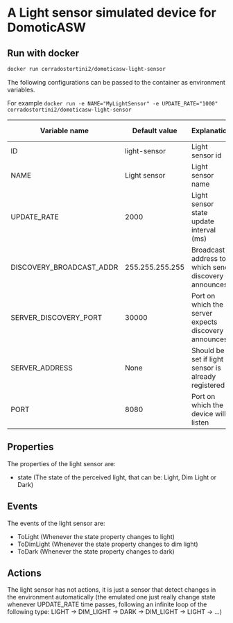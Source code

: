 # A Light sensor simulated device for DomoticASW

## Run with docker

```sh
docker run corradostortini2/domoticasw-light-sensor
```

The following configurations can be passed to the container as environment variables.

For example `docker run -e NAME="MyLightSensor" -e UPDATE_RATE="1000" corradostortini2/domoticasw-light-sensor`

| Variable name            | Default value   | Explanation                                          | Admissible values                               |
| ------------------------ | --------------- | ---------------------------------------------------- | ----------------------------------------------- |
| ID                       | light-sensor    | Light sensor id                                      | Any not empty string                            |
| NAME                     | Light sensor    | Light sensor name                                    | Any not empty string                            |
| UPDATE_RATE              | 2000            | Light sensor state update interval (ms)              | Integers > 0                                    |
| DISCOVERY_BROADCAST_ADDR | 255.255.255.255 | Broadcast address to which send discovery announces  | Any valid broadcast address (ex: 192.168.1.255) |
| SERVER_DISCOVERY_PORT    | 30000           | Port on which the server expects discovery announces | Any valid port                                  |
| SERVER_ADDRESS           | None            | Should be set if light sensor is already registered  |                                                 |
| PORT                     | 8080            | Port on which the device will listen                 | Any valid port                                  |

## Properties

The properties of the light sensor are:

- state (The state of the perceived light, that can be: Light, Dim Light or Dark)

## Events

The events of the light sensor are:

- ToLight (Whenever the state property changes to light)
- ToDimLight (Whenever the state property changes to dim light)
- ToDark (Whenever the state property changes to dark)

## Actions

The light sensor has not actions, it is just a sensor that detect changes in the environment automatically (the emulated one just really change state whenever UPDATE_RATE time passes, following an infinite loop of the following type: LIGHT -> DIM_LIGHT -> DARK -> DIM_LIGHT -> LIGHT -> ...)
